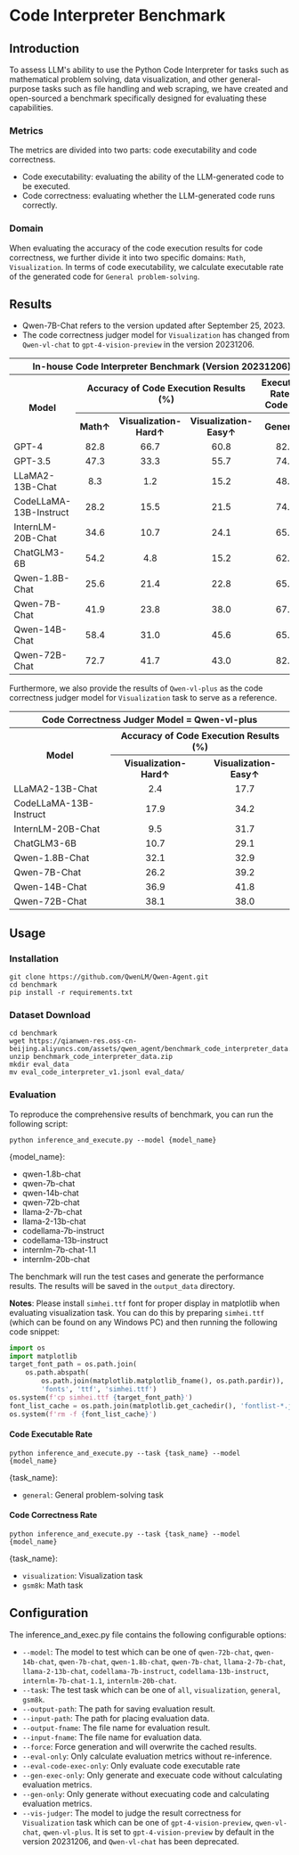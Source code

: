 # Code Interpreter Benchmark

## Introduction
To assess LLM's ability to use the Python Code Interpreter for tasks such as mathematical problem solving, data visualization, and other general-purpose tasks such as file handling and web scraping, we have created and open-sourced a benchmark specifically designed for evaluating these capabilities.

### Metrics
The metrics are divided into two parts: code executability and code correctness.
- Code executability: evaluating the ability of the LLM-generated code to be executed.
- Code correctness: evaluating whether the LLM-generated code runs correctly.

### Domain
When evaluating the accuracy of the code execution results for code correctness, we further divide it into two specific domains: `Math`, `Visualization`.
In terms of code executability, we calculate executable rate of the generated code for `General problem-solving`.

## Results
- Qwen-7B-Chat refers to the version updated after September 25, 2023.
- The code correctness judger model for `Visualization` has changed from `Qwen-vl-chat` to `gpt-4-vision-preview` in the version 20231206.

<table>
    <tr>
        <th colspan="5" align="center">In-house Code Interpreter Benchmark (Version 20231206)</th>
    </tr>
    <tr>
        <th rowspan="2" align="center">Model</th>
        <th colspan="3" align="center">Accuracy of Code Execution Results (%)</th>
        <th colspan="1" align="center">Executable Rate of Code (%)</th>
    </tr>
    <tr>
        <th align="center">Math↑</th><th align="center">Visualization-Hard↑</th><th align="center">Visualization-Easy↑</th><th align="center">General↑</th>
    </tr>
    <tr>
        <td>GPT-4</td>
        <td align="center">82.8</td>
        <td align="center">66.7</td>
        <td align="center">60.8</td>
        <td align="center">82.8</td>
    </tr>
    <tr>
        <td>GPT-3.5</td>
        <td align="center">47.3</td>
        <td align="center">33.3</td>
        <td align="center">55.7</td>
        <td align="center">74.1</td>
    </tr>
    <tr>
        <td>LLaMA2-13B-Chat</td>
        <td align="center">8.3</td>
        <td align="center">1.2</td>
        <td align="center">15.2</td>
        <td align="center">48.3</td>
    </tr>
    <tr>
        <td>CodeLLaMA-13B-Instruct</td>
        <td align="center">28.2</td>
        <td align="center">15.5</td>
        <td align="center">21.5</td>
        <td align="center">74.1</td>
    </tr>
    <tr>
        <td>InternLM-20B-Chat</td>
        <td align="center">34.6</td>
        <td align="center">10.7</td>
        <td align="center">24.1</td>
        <td align="center">65.5</td>
    </tr>
    <tr>
        <td>ChatGLM3-6B</td>
        <td align="center">54.2</td>
        <td align="center">4.8</td>
        <td align="center">15.2</td>
        <td align="center">62.1</td>
    </tr>
    <tr>
        <td>Qwen-1.8B-Chat</td>
        <td align="center">25.6</td>
        <td align="center">21.4</td>
        <td align="center">22.8</td>
        <td align="center">65.5</td>
    </tr>
    <tr>
        <td>Qwen-7B-Chat</td>
        <td align="center">41.9</td>
        <td align="center">23.8</td>
        <td align="center">38.0</td>
        <td align="center">67.2</td>
    </tr>
    <tr>
        <td>Qwen-14B-Chat</td>
        <td align="center">58.4</td>
        <td align="center">31.0</td>
        <td align="center">45.6</td>
        <td align="center">65.5</td>
    </tr>
    <tr>
        <td>Qwen-72B-Chat</td>
        <td align="center">72.7</td>
        <td align="center">41.7</td>
        <td align="center">43.0</td>
        <td align="center">82.8</td>
    </tr>
</table>

Furthermore, we also provide the results of `Qwen-vl-plus` as the code correctness judger model for `Visualization` task to serve as a reference.

<table>
    <tr>
        <th colspan="3" align="center">Code Correctness Judger Model = Qwen-vl-plus</th>
    </tr>
    <tr>
        <th rowspan="2" align="center">Model</th>
        <th colspan="2" align="center">Accuracy of Code Execution Results (%)</th>
    </tr>
    <tr>
        <th align="center">Visualization-Hard↑</th>
        <th align="center">Visualization-Easy↑</th>
    </tr>
    <tr>
        <td>LLaMA2-13B-Chat</td>
        <td align="center">2.4</td>
        <td align="center">17.7</td>
    </tr>
    <tr>
        <td>CodeLLaMA-13B-Instruct</td>
        <td align="center">17.9</td>
        <td align="center">34.2</td>
    </tr>
    <tr>
        <td>InternLM-20B-Chat</td>
        <td align="center">9.5</td>
        <td align="center">31.7</td>
    </tr>
    <tr>
        <td>ChatGLM3-6B</td>
        <td align="center">10.7</td>
        <td align="center">29.1</td>
    </tr>
    <tr>
        <td>Qwen-1.8B-Chat</td>
        <td align="center">32.1</td>
        <td align="center">32.9</td>
    </tr>
    <tr>
        <td>Qwen-7B-Chat</td>
        <td align="center">26.2</td>
        <td align="center">39.2</td>
    </tr>
    <tr>
        <td>Qwen-14B-Chat</td>
        <td align="center">36.9</td>
        <td align="center">41.8</td>
    </tr>
    <tr>
        <td>Qwen-72B-Chat</td>
        <td align="center">38.1</td>
        <td align="center">38.0</td>
    </tr>
</table>



## Usage

### Installation

```shell
git clone https://github.com/QwenLM/Qwen-Agent.git
cd benchmark
pip install -r requirements.txt
```

### Dataset Download
```shell
cd benchmark
wget https://qianwen-res.oss-cn-beijing.aliyuncs.com/assets/qwen_agent/benchmark_code_interpreter_data.zip
unzip benchmark_code_interpreter_data.zip
mkdir eval_data
mv eval_code_interpreter_v1.jsonl eval_data/
```

### Evaluation
To reproduce the comprehensive results of benchmark, you can run the following script:

```Shell
python inference_and_execute.py --model {model_name}
```

{model_name}:
- qwen-1.8b-chat
- qwen-7b-chat
- qwen-14b-chat
- qwen-72b-chat
- llama-2-7b-chat
- llama-2-13b-chat
- codellama-7b-instruct
- codellama-13b-instruct
- internlm-7b-chat-1.1
- internlm-20b-chat

The benchmark will run the test cases and generate the performance results. The results will be saved in the `output_data` directory.

**Notes**:
Please install `simhei.ttf` font for proper display in matplotlib when evaluating visualization task. You can do this by preparing `simhei.ttf` (which can be found on any Windows PC) and then running the following code snippet:
```python
import os
import matplotlib
target_font_path = os.path.join(
    os.path.abspath(
        os.path.join(matplotlib.matplotlib_fname(), os.path.pardir)),
        'fonts', 'ttf', 'simhei.ttf')
os.system(f'cp simhei.ttf {target_font_path}')
font_list_cache = os.path.join(matplotlib.get_cachedir(), 'fontlist-*.json')
os.system(f'rm -f {font_list_cache}')
```

#### Code Executable Rate
```Shell
python inference_and_execute.py --task {task_name} --model {model_name}
```

{task_name}:
- `general`: General problem-solving task


#### Code Correctness Rate
```Shell
python inference_and_execute.py --task {task_name} --model {model_name}
```

{task_name}:
- `visualization`: Visualization task
- `gsm8k`: Math task


## Configuration
The inference_and_exec.py file contains the following configurable options:

- `--model`: The model to test which can be one of `qwen-72b-chat`, `qwen-14b-chat`, `qwen-7b-chat`, `qwen-1.8b-chat`, `qwen-7b-chat`, `llama-2-7b-chat`, `llama-2-13b-chat`, `codellama-7b-instruct`, `codellama-13b-instruct`, `internlm-7b-chat-1.1`, `internlm-20b-chat`.
- `--task`: The test task which can be one of `all`, `visualization`, `general`, `gsm8k`.
- `--output-path`: The path for saving evaluation result.
- `--input-path`: The path for placing evaluation data.
- `--output-fname`: The file name for evaluation result.
- `--input-fname`: The file name for evaluation data.
- `--force`: Force generation and will overwrite the cached results.
- `--eval-only`: Only calculate evaluation metrics without re-inference.
- `--eval-code-exec-only`: Only evaluate code executable rate
- `--gen-exec-only`: Only generate and execuate code without calculating evaluation metrics.
- `--gen-only`: Only generate without execuating code and calculating evaluation metrics.
- `--vis-judger`: The model to judge the result correctness for `Visualization` task which can be one of `gpt-4-vision-preview`, `qwen-vl-chat`, `qwen-vl-plus`. It is set to `gpt-4-vision-preview` by default in the version 20231206, and `Qwen-vl-chat` has been deprecated.